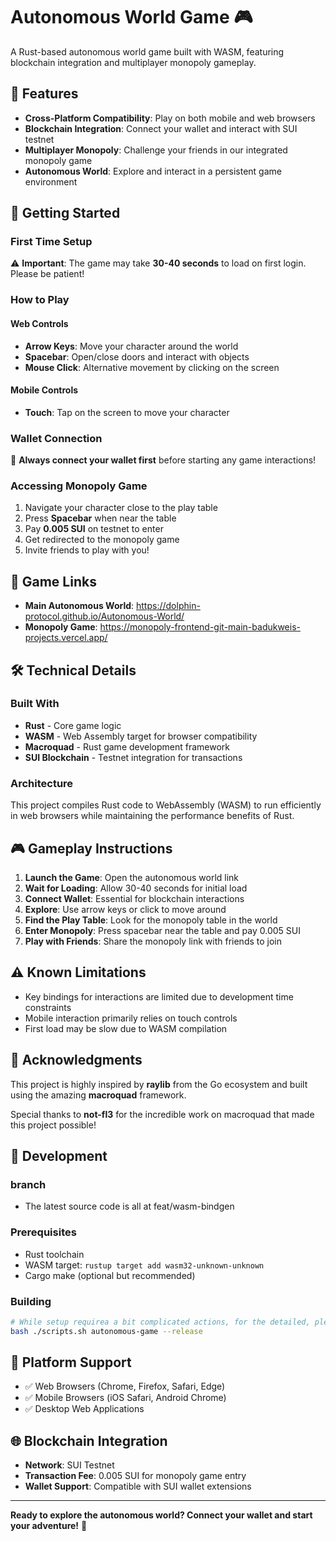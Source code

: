 # Autonomous World Game 🎮

A Rust-based autonomous world game built with WASM, featuring blockchain integration and multiplayer monopoly gameplay.

## 🌟 Features

- **Cross-Platform Compatibility**: Play on both mobile and web browsers
- **Blockchain Integration**: Connect your wallet and interact with SUI testnet
- **Multiplayer Monopoly**: Challenge your friends in our integrated monopoly game
- **Autonomous World**: Explore and interact in a persistent game environment

## 🚀 Getting Started

### First Time Setup
⚠️ **Important**: The game may take **30-40 seconds** to load on first login. Please be patient!

### How to Play

#### Web Controls
- **Arrow Keys**: Move your character around the world
- **Spacebar**: Open/close doors and interact with objects
- **Mouse Click**: Alternative movement by clicking on the screen

#### Mobile Controls
- **Touch**: Tap on the screen to move your character

### Wallet Connection
🔗 **Always connect your wallet first** before starting any game interactions!

### Accessing Monopoly Game
1. Navigate your character close to the play table
2. Press **Spacebar** when near the table
3. Pay **0.005 SUI** on testnet to enter
4. Get redirected to the monopoly game
5. Invite friends to play with you!

## 🎯 Game Links

- **Main Autonomous World**: https://dolphin-protocol.github.io/Autonomous-World/
- **Monopoly Game**: https://monopoly-frontend-git-main-badukweis-projects.vercel.app/

## 🛠️ Technical Details

### Built With
- **Rust** - Core game logic
- **WASM** - Web Assembly target for browser compatibility
- **Macroquad** - Rust game development framework
- **SUI Blockchain** - Testnet integration for transactions

### Architecture
This project compiles Rust code to WebAssembly (WASM) to run efficiently in web browsers while maintaining the performance benefits of Rust.

## 🎮 Gameplay Instructions

1. **Launch the Game**: Open the autonomous world link
2. **Wait for Loading**: Allow 30-40 seconds for initial load
3. **Connect Wallet**: Essential for blockchain interactions
4. **Explore**: Use arrow keys or click to move around
5. **Find the Play Table**: Look for the monopoly table in the world
6. **Enter Monopoly**: Press spacebar near the table and pay 0.005 SUI
7. **Play with Friends**: Share the monopoly link with friends to join

## ⚠️ Known Limitations

- Key bindings for interactions are limited due to development time constraints
- Mobile interaction primarily relies on touch controls
- First load may be slow due to WASM compilation

## 🙏 Acknowledgments

This project is highly inspired by **raylib** from the Go ecosystem and built using the amazing **macroquad** framework. 

Special thanks to **not-fl3** for the incredible work on macroquad that made this project possible!

## 🔧 Development

### branch
- The latest source code is all at feat/wasm-bindgen

### Prerequisites
- Rust toolchain
- WASM target: `rustup target add wasm32-unknown-unknown`
- Cargo make (optional but recommended)

### Building
```bash
# While setup requirea a bit complicated actions, for the detailed, please checkout the scripts.sh
bash ./scripts.sh autonomous-game --release
```

## 📱 Platform Support

- ✅ Web Browsers (Chrome, Firefox, Safari, Edge)
- ✅ Mobile Browsers (iOS Safari, Android Chrome)
- ✅ Desktop Web Applications

## 🌐 Blockchain Integration

- **Network**: SUI Testnet
- **Transaction Fee**: 0.005 SUI for monopoly game entry
- **Wallet Support**: Compatible with SUI wallet extensions

---

**Ready to explore the autonomous world? Connect your wallet and start your adventure!** 🚀
